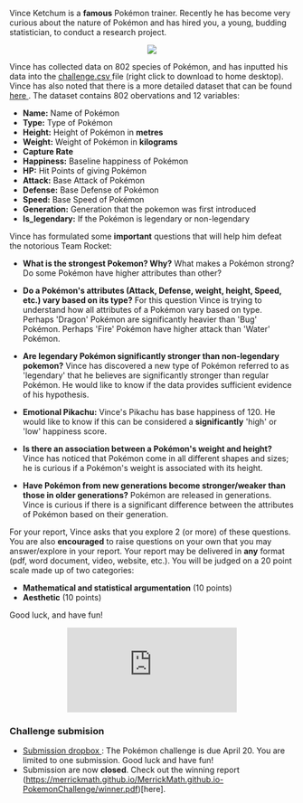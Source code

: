 Vince Ketchum is a **famous** Pokémon trainer. Recently he has become very curious about the nature of Pokémon and has hired you, a young, budding statistician, to conduct a research project. 

<p align="center"> <img class="prof" src="https://merrickmath.github.io/MerrickMath.github.io-PokemonChallenge/trainer.png">   </p>

Vince has collected data on 802 species of Pokémon, and has inputted his data into the <a href="https://merrickmath.github.io/MerrickMath.github.io-PokemonChallenge/challenge.csv"> challenge.csv </a> file (right click to download to home desktop). Vince has also noted that there is a more detailed dataset that can be found <a href="https://www.kaggle.com/rounakbanik/pokemon"> here </a>. The dataset contains 802 obervations and 12 variables:
* **Name:** Name of Pokémon 
* **Type:** Type of Pokémon 
* **Height:** Height of Pokémon in **metres**
* **Weight:** Weight of Pokémon in **kilograms**
* **Capture Rate** 
* **Happiness:** Baseline happiness of Pokémon
* **HP:** Hit Points of giving Pokémon
* **Attack:** Base Attack of Pokémon 
* **Defense:** Base Defense of Pokémon 
* **Speed:** Base Speed of Pokémon 
* **Generation:** Generation that the pokemon was first introduced
* **Is_legendary:** If the Pokémon is legendary or non-legendary 


Vince has formulated some **important** questions that will help him defeat the notorious Team Rocket:
* **What is the strongest Pokemon? Why?** 
What makes a Pokémon strong? Do some Pokémon have higher attributes than other? 

* **Do a Pokémon's attributes (Attack, Defense, weight, height, Speed, etc.) vary based on its type?** 
For this question Vince is trying to understand how all attributes of a Pokémon vary based on type. Perhaps 'Dragon' Pokémon are significantly heavier than 'Bug' Pokémon. Perhaps 'Fire' Pokémon have higher attack than 'Water' Pokémon. 

* **Are legendary Pokémon significantly stronger than non-legendary pokemon?** 
Vince has discovered a new type of Pokémon referred to as 'legendary' that he believes are significantly stronger than regular Pokémon. He would like to know if the data provides sufficient evidence of his hypothesis. 

* **Emotional Pikachu:** 
Vince's Pikachu has base happiness of 120. He would like to know if this can be considered a **significantly** 'high' or 'low' happiness score. 

* **Is there an association between a Pokémon's weight and height?** 
Vince has noticed that Pokémon come in all different shapes and sizes; he is curious if a Pokémon's weight is associated with its height.

* **Have Pokémon from new generations become stronger/weaker than those in older generations?**
Pokémon are released in generations. Vince is curious if there is a significant difference between the attributes of Pokémon based on their generation. 

For your report, Vince asks that you explore 2 (or more) of these questions. You are also **encouraged** to raise questions on your own that you may answer/explore in your report. Your report may be delivered in **any** format (pdf, word document, video, website, etc.). You will be judged on a 20 point scale made up of two categories:
* **Mathematical and statistical argumentation** (10 points)
* **Aesthetic** (10 points)

Good luck, and have fun!

<p align="center"> 
  <iframe src="https://www.youtube.com/embed/6xKWiCMKKJg" frameborder="0" allow="accelerometer; autoplay; encrypted-media; gyroscope; picture-in-picture" allowfullscreen class="frame"></iframe> </p>

### Challenge submision
* <a href="https://docs.google.com/forms/d/e/1FAIpQLSegZq72ZhhtqqjQ7-P_QqFw-IQWCdHQiQNFpKKlrMBqbSFJBQ/viewform?usp=sf_link"> Submission dropbox </a>: The Pokémon challenge is due April 20. You are limited to one submission. Good luck and have fun!
* Submission are now **closed**. Check out the winning report (https://merrickmath.github.io/MerrickMath.github.io-PokemonChallenge/winner.pdf)[here].

